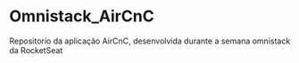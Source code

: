 # Omnistack_AirCnC
Repositorio da aplicação AirCnC, desenvolvida durante a semana omnistack da RocketSeat
